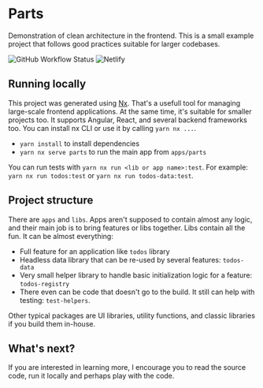 # Parts

Demonstration of clean architecture in the frontend.
This is a small example project that follows good practices suitable for larger codebases.

![GitHub Workflow Status](https://img.shields.io/github/workflow/status/greetclock/parts/CI?style=flat-square)
![Netlify](https://img.shields.io/netlify/72dae1a2-06a4-40dc-be5f-5aa2654f0965?style=flat-square)

## Running locally

This project was generated using [Nx](https://nx.dev). That's a usefull tool for managing large-scale frontend applications. At the same time, it's suitable for smaller projects too. It supports Angular, React, and several backend frameworks too. You can install nx CLI or use it by calling `yarn nx ...`.

- `yarn install` to install dependencies
- `yarn nx serve parts` to run the main app from `apps/parts`

You can run tests with `yarn nx run <lib or app name>:test`. For example: `yarn nx run todos:test` or `yarn nx run todos-data:test`.

## Project structure

There are `apps` and `libs`. Apps aren't supposed to contain almost any logic, and their main job is to bring features or libs together. Libs contain all the fun. It can be almost everything:

- Full feature for an application like `todos` library
- Headless data library that can be re-used by several features: `todos-data`
- Very small helper library to handle basic initialization logic for a feature: `todos-registry`
- There even can be code that doesn't go to the build. It still can help with testing: `test-helpers`.

Other typical packages are UI libraries, utility functions, and classic libraries if you build them in-house.

## What's next?

If you are interested in learning more, I encourage you to read the source code, run it locally and perhaps play with the code.


